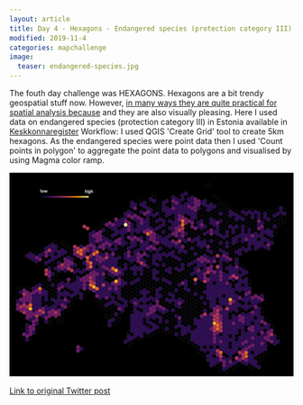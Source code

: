 ```yaml
---
layout: article
title: Day 4 - Hexagons - Endangered species (protection category III) in Estonia
modified: 2019-11-4
categories: mapchallenge
image:
  teaser: endangered-species.jpg
---
```


The fouth day challenge was HEXAGONS. Hexagons are a bit trendy geospatial stuff now. However, [in many ways they are quite practical for spatial analysis because](https://pro.arcgis.com/en/pro-app/tool-reference/spatial-statistics/h-whyhexagons.htm) and they are also visually pleasing. Here I used data on endangered species (protection category III) in Estonia available in [Keskkonnaregister](http://register.keskkonnainfo.ee/envreg/main#HTTPMEIfS5yz6tO2i4neiio8eLlfUdpe6o)
Workflow: I used QGIS 'Create Grid' tool to create 5km hexagons. As the endangered species were point data then I used 'Count points in polygon' to aggregate the point data to polygons and visualised by using Magma color ramp.

![image of day 4 post](../../images/endangered-species.jpg)

[Link to original Twitter post](https://twitter.com/evelynuuemaa/status/1191250104327507968)
